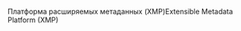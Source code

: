 <span data-ttu-id="a38f9-101">Платформа расширяемых метаданных (XMP)</span><span class="sxs-lookup"><span data-stu-id="a38f9-101">Extensible Metadata Platform (XMP)</span></span>